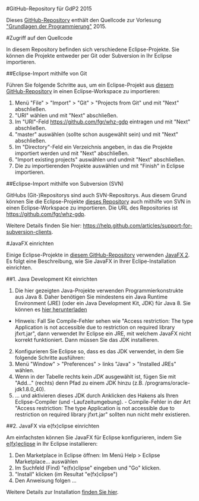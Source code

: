 #GitHub-Repository für GdP2 2015

Dieses [GitHub-Repository](https://github.com/fgr/whz-gdp/gdp2-2015) enthält den Quellcode zur Vorlesung ["Grundlagen der Programmierung"](http://fh-zwickau.de/~fgr/gdp) 2015.

#Zugriff auf den Quellcode

In diesem Repository befinden sich verschiedene Eclipse-Projekte. Sie können die Projekte entweder per Git oder Subversion in Ihr Eclipse importieren.

##Eclipse-Import mithilfe von Git

Führen Sie folgende Schritte aus, um ein Eclipse-Projekt aus [diesem GitHub-Repository](https://github.com/fgr/whz-gdp) in einen Eclipse-Workspace zu importieren:

1. Menü "File" > "Import" > "Git" > "Projects from Git" und mit "Next" abschließen.
2. "URI" wählen und mit "Next" abschließen.
3. Im "URI"-Feld https://github.com/fgr/whz-gdp eintragen und mit "Next" abschließen.
4. "master" auswählen (sollte schon ausgewählt sein) und mit "Next" abschließen.
5. Im "Directory"-Feld ein Verzeichnis angeben, in das die Projekte importiert werden und mit "Next" abschließen.
6. "Import existing projects" auswählen und undmit "Next" abschließen.
7. Die zu importierenden Projekte auswählen und mit "Finish" in Eclipse importieren.

##Eclipse-Import mithilfe von Subversion (SVN)

GitHubs (Git-)Repositorys sind auch SVN-Repositorys. Aus diesem Grund können Sie die Eclipse-Projekte [dieses Repository](https://github.com/fgr/whz-gdp) auch mithilfe von SVN in einen Eclipse-Workspace zu importieren. Die URL des Repositories ist https://github.com/fgr/whz-gdp.

Weitere Details finden Sie hier: https://help.github.com/articles/support-for-subversion-clients.

#JavaFX einrichten

Einige Eclipse-Projekte in [diesem GitHub-Repository](https://github.com/fgr/whz-gdp) verwenden [JavaFX 2](http://docs.oracle.com/javafx/2/). Es folgt eine Beschreibung, wie Sie JavaFX in Ihrer Eclipe-Installation einrichten.

##1. Java Development Kit einrichten

1. Die hier gezeigten Java-Projekte verwenden Programmierkonstrukte aus Java 8. Daher benötigen Sie mindestens ein Java Runtime Environment (JRE) (oder ein Java Development Kit, JDK) für Java 8. Sie können es [hier herunterladen](http://www.oracle.com/technetwork/java/javase/downloads/index.html)
  - Hinweis: Fall Sie Compile-Fehler sehen wie "Access restriction: The type Application is not accessible due to restriction on required library jfxrt.jar", dann verwendet Ihr Eclipse ein JRE, mit welchem JavaFX nicht korrekt funktioniert. Dann müssen Sie das JDK installieren.
2. Konfigurieren Sie Eclipse so, dass es das JDK verwendet, in dem Sie folgende Schritte ausführen:
  1. Menü "Window" > "Preferences" > links "Java" > "Installed JREs" wählen.
  2. Wenn in der Tabelle rechts kein *JDK* ausgewählt ist, fügen Sie mit "Add..." (rechts) denn Pfad zu einem JDK hinzu (z.B. /programs/oracle-jdk1.8.0_40).
  3. ... und aktivieren dieses JDK durch Anklicken des Hakens als Ihren Eclipse-Compiler (und -Laufzeitumgebung).
    - Compile-Fehler in der Art "Access restriction: The type Application is not accessible due to restriction on required library jfxrt.jar" sollten nun nicht mehr existieren.

##2. JavaFX via e(fx)clipse einrichten

Am einfachsten können Sie JavaFX für Eclipse konfigurieren, indem Sie [e(fx)eclipse](http://www.eclipse.org/efxclipse/index.html) in Ihr Eclipse installieren:

1. Den Marketplace in Eclipse öffnen: Im Menü Help > Eclipse Marketplace... auswählen
2. Im Suchfeld (Find) "e(fx)clipse" eingeben und "Go" klicken.
3. "Install" klicken (im Resultat "e(fx)clipse")
4. Den Anweisung folgen ...

Weitere Details zur Installation [finden Sie hier](http://www.eclipse.org/efxclipse/install.html).
